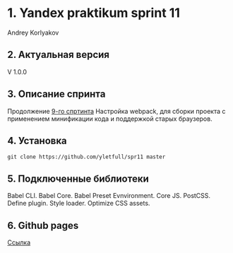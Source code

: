 # 1. Yandex praktikum sprint 11  
Andrey Korlyakov  

## 2. Актуальная версия  
V 1.0.0  

## 3. Описание спринта  
Продолжение [9-го спртинта](https://github.com/yletfull/spr9/blob/master/README.md) 
Настройка webpack, для сборки проекта с применением минификации кода и поддержкой старых браузеров.

## 4. Установка  
`git clone https://github.com/yletfull/spr11 master`

## 5. Подключенные библиотеки  
Babel CLI.
Babel Core.
Babel Preset Evnvironment.
Сore JS.
PostCSS.
Define plugin.
Style loader.
Optimize CSS assets.

## 6. Github pages  
[Ссылка](https://yletfull.github.io/spr11/) 
